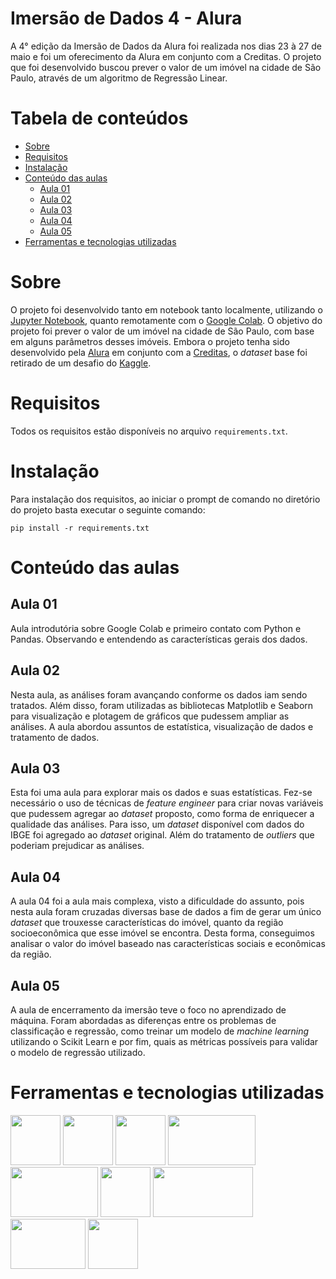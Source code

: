 # Imersão de Dados 4 - Alura

A 4° edição da Imersão de Dados da Alura foi realizada nos dias 23 à 27 de maio e foi um oferecimento da Alura em conjunto com a Creditas.
O projeto que foi desenvolvido buscou prever o valor de um imóvel na cidade de São Paulo, através de um algoritmo de Regressão Linear.

Tabela de conteúdos
=================
<!--ts-->
   * [Sobre](#Sobre)
   * [Requisitos](#Requisitos)
   * [Instalação](#Instalação)
   * [Conteúdo das aulas](#Conteúdo-das-aulas)
      * [Aula 01](#Aula-01)
      * [Aula 02](#Aula-02)
      * [Aula 03](#Aula-03)
      * [Aula 04](#Aula-04)
      * [Aula 05](#Aula-05)
   * [Ferramentas e tecnologias utilizadas](#Ferramentas-e-tecnologias-utilizadas)
<!--te-->

# Sobre

O projeto foi desenvolvido tanto em notebook tanto localmente, utilizando o [Jupyter Notebook](https://jupyter.org/), quanto remotamente com o [Google Colab](https://colab.research.google.com/).
O objetivo do projeto foi prever o valor de um imóvel na cidade de São Paulo, com base em alguns parâmetros desses imóveis. Embora o projeto tenha sido desenvolvido pela [Alura](https://www.alura.com.br/) em conjunto com a [Creditas](https://www.creditas.com/),
o _dataset_ base foi retirado de um desafio do [Kaggle](https://www.kaggle.com/datasets/kaggleshashankk/house-price-data-of-sao-paulo).

# Requisitos

Todos os requisitos estão disponíveis no arquivo ```requirements.txt```.

# Instalação

Para instalação dos requisitos, ao iniciar o prompt de comando no diretório do projeto basta executar o seguinte comando:

```pip install -r requirements.txt```

# Conteúdo das aulas

## Aula 01

Aula introdutória sobre Google Colab e primeiro contato com Python e Pandas. Observando e entendendo as características gerais dos dados.

## Aula 02

Nesta aula, as análises foram avançando conforme os dados iam sendo tratados. Além disso, foram utilizadas as bibliotecas Matplotlib e Seaborn para visualização e plotagem de gráficos que pudessem ampliar as análises.
A aula abordou assuntos de estatística, visualização de dados e tratamento de dados.

## Aula 03

Esta foi uma aula para explorar mais os dados e suas estatísticas. Fez-se necessário o uso de técnicas de _feature engineer_ para criar novas variáveis que pudessem agregar ao _dataset_ proposto, como forma de enriquecer a qualidade das análises.
Para isso, um _dataset_ disponível com dados do IBGE foi agregado ao _dataset_ original. Além do tratamento de _outliers_ que poderiam prejudicar as análises.

## Aula 04

A aula 04 foi a aula mais complexa, visto a dificuldade do assunto, pois nesta aula foram cruzadas diversas base de dados a fim de gerar um único _dataset_ que trouxesse características do imóvel, quanto da
região socioeconômica que esse imóvel se encontra. Desta forma, conseguimos analisar o valor do imóvel baseado nas características sociais e econômicas da região.

## Aula 05

A aula de encerramento da imersão teve o foco no aprendizado de máquina. Foram abordadas as diferenças entre os problemas de classificação e regressão, como treinar um modelo de _machine learning_ utilizando o Scikit Learn
e por fim, quais as métricas possíveis para validar o modelo de regressão utilizado.

# Ferramentas e tecnologias utilizadas
<img src="https://cdn3.iconfinder.com/data/icons/logos-and-brands-adobe/512/267_Python-512.png" width="80" height="80"/>          <img src="https://upload.wikimedia.org/wikipedia/commons/thumb/3/38/Jupyter_logo.svg/883px-Jupyter_logo.svg.png" width="80" height="80"/>         <img src="https://colab.research.google.com/img/colab_favicon_256px.png" width="80" height="80"/>         <img src="https://upload.wikimedia.org/wikipedia/commons/thumb/0/05/Scikit_learn_logo_small.svg/2560px-Scikit_learn_logo_small.svg.png" width="140" height="80"/>         <img src="https://upload.wikimedia.org/wikipedia/commons/thumb/e/ed/Pandas_logo.svg/512px-Pandas_logo.svg.png?20200209204934" width="140" height="80"/>         <img src="https://seaborn.pydata.org/_images/logo-tall-lightbg.svg" width="80" height="80"/>          <img src="https://geopandas.org/en/stable/_images/geopandas_logo.png" width="160" height="80"/>         <img src="https://matplotlib.org/3.1.1/_static/logo2_compressed.svg" width="120" height="80"/>          <img src="https://cdn.jsdelivr.net/gh/devicons/devicon/icons/git/git-original.svg" width="80" height="80"/>
